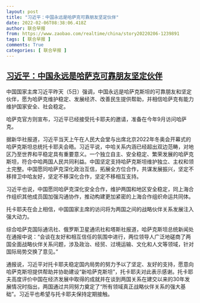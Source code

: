 ```yaml
---
layout: post
title: "习近平：中国永远是哈萨克可靠朋友坚定伙伴"
date: 2022-02-06T08:38:06.418Z
author: 联合早报
from: https://www.zaobao.com/realtime/china/story20220206-1239891
tags: [ 联合早报 ]
comments: True
categories: [ 联合早报 ]
---
```

<!--1644155880000-->
[习近平：中国永远是哈萨克可靠朋友坚定伙伴](https://www.zaobao.com/realtime/china/story20220206-1239891)
------

<div>
<p>中国国家主席习近平昨天（5日）强调，中国永远是哈萨克斯坦的可靠朋友和坚定伙伴，愿为哈萨克维护稳定、发展经济、改善民生提供帮助，并相信哈萨克有能力维护国家安全、社会稳定。</p><p>哈萨克官方则宣布，习近平已经接受托卡耶夫的邀请，准备在今年9月访问哈萨克。</p><p>据新华社报道，习近平当天上午在人民大会堂与出席北京2022年冬奥会开幕式的哈萨克斯坦总统托卡耶夫会晤。习近平说，中哈关系内涵已经超出双边范畴，对地区乃至世界和平稳定具有重要意义。一个独立自主、安全稳定、繁荣发展的哈萨克斯坦，符合中哈两国人民共同利益。中国坚定支持哈萨克斯坦维护独立、主权和领土完整。中国愿同哈萨克深化政治互信，拓展全方位合作，共谋发展振兴，坚定不移捍卫中哈友好，坚定不移深化合作，坚定不移相互支持。</p><section id="imu"><div id="dfp-ad-imu1">        </div></section><p>习近平也说，中国愿同哈萨克深化安全合作，维护两国和地区安全稳定，同上海合作组织其他成员国加强沟通协作，推动构建更加紧密的上海合作组织命运共同体。</p><p>托卡耶夫在会上相信，中国国家主席的访问将为两国之间的战略伙伴关系发展注入强大动力。</p><p>综合哈萨克国际通讯社、俄罗斯卫星通讯社和塔斯社报道，哈萨克斯坦总统新闻处在通报中说：“会谈在友好和相互信任的氛围中进行，两位领导人广泛地磋商了两国全面战略伙伴关系问题，涉及政治、经贸、过境运输、文化和人文等领域，针对国际局势交换了意见。”</p><div id="innity-in-post"></div><div id="dfp-ad-midarticlespecial">        </div><p>通报说，习近平对托卡耶夫稳定国内局势的努力予以了坚定、友好的支持，愿意向哈萨克斯坦提供帮助并协助建设“新哈萨克斯坦”，托卡耶夫对此表示感谢。托卡耶夫高度评价中国在经济发展中取得的成就并在谈到两国关系在建交以来的30年发展情况时指出，两国通过共同努力奠定了“所有领域真正战略伙伴关系的强大基础”。习近平也希望与托卡耶夫保持定期接触。</p>      <div class="cx_paywall_placeholder" id="sph_cdp_40"></div>
</div>
